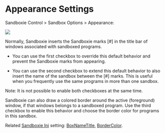 # Appearance Settings

Sandboxie Control > Sandbox Options > Appearance:

![](../Media/AppearanceSettings.png)

Normally, Sandboxie inserts the Sandboxie marks [#] in the title bar of windows associated with sandboxed programs.

* You can use the first checkbox to override this default behavior and prevent the Sandboxie marks from appearing. 

* You can use the second checkbox to extend this default behavior to also insert the name of the sandbox between the [#] marks. This is useful when you frequently use the same programs in more than one sandbox. 

Note: It is not possible to enable both checkboxes at the same time.

Sandboxie can also draw a colored border around the active (foreground) window, if that windows belongs to a sandboxed program. Use the third checkbox to enable this behavior and choose the border color for programs in this sandbox.

Related [Sandboxie Ini](SandboxieIni.md) setting: [BoxNameTitle](BoxNameTitle.md), [BorderColor](BorderColor.md).
